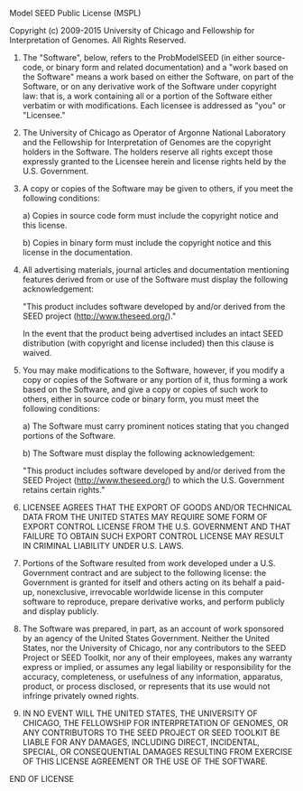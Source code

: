 
Model SEED Public License (MSPL)

Copyright (c) 2009-2015 University of Chicago and Fellowship for
Interpretation of Genomes. All Rights Reserved.

 1) The "Software", below, refers to the ProbModelSEED (in
 either source-code, or binary form and related documentation) and a
 "work based on the Software" means a work based on either the
 Software, on part of the Software, or on any derivative work of the
 Software under copyright law: that is, a work containing all or a
 portion of the Software either verbatim or with modifications.  Each
 licensee is addressed as "you" or "Licensee."

 2) The University of Chicago as Operator of Argonne National
 Laboratory and the Fellowship for Interpretation of Genomes are the
 copyright holders in the Software.  The holders reserve all rights
 except those expressly granted to the Licensee herein and license
 rights held by the U.S. Government.

 3) A copy or copies of the Software may be given to others, if you
 meet the following conditions:

    a) Copies in source code form must include the copyright notice
    and this license.

    b) Copies in binary form must include the copyright notice and
    this license in the documentation.

 4) All advertising materials, journal articles and documentation
 mentioning features derived from or use of the Software must display
 the following acknowledgement:

    "This product includes software developed by and/or derived from
    the SEED project (http://www.theseed.org/)."

    In the event that the product being advertised includes an intact
    SEED distribution (with copyright and license included) then this
    clause is waived.

 5) You may make modifications to the Software, however, if you modify
 a copy or copies of the Software or any portion of it, thus forming a
 work based on the Software, and give a copy or copies of such work to
 others, either in source code or binary form, you must meet the
 following conditions:

    a) The Software must carry prominent notices stating that you
    changed portions of the Software.

    b) The Software must display the following acknowledgement:

       "This product includes software developed by and/or derived
       from the SEED Project (http://www.theseed.org/) to
       which the U.S. Government retains certain rights."

 6) LICENSEE AGREES THAT THE EXPORT OF GOODS AND/OR TECHNICAL DATA
 FROM THE UNITED STATES MAY REQUIRE SOME FORM OF EXPORT CONTROL
 LICENSE FROM THE U.S. GOVERNMENT AND THAT FAILURE TO OBTAIN SUCH
 EXPORT CONTROL LICENSE MAY RESULT IN CRIMINAL LIABILITY UNDER
 U.S. LAWS.

 7) Portions of the Software resulted from work developed under a
 U.S. Government contract and are subject to the following license:
 the Government is granted for itself and others acting on its behalf
 a paid-up, nonexclusive, irrevocable worldwide license in this
 computer software to reproduce, prepare derivative works, and perform
 publicly and display publicly.

 8) The Software was prepared, in part, as an account of work
 sponsored by an agency of the United States Government.  Neither the
 United States, nor the University of Chicago, nor any contributors to
 the SEED Project or SEED Toolkit, nor any of their employees, makes
 any warranty express or implied, or assumes any legal liability or
 responsibility for the accuracy, completeness, or usefulness of any
 information, apparatus, product, or process disclosed, or represents
 that its use would not infringe privately owned rights.

 9) IN NO EVENT WILL THE UNITED STATES, THE UNIVERSITY OF CHICAGO, THE
 FELLOWSHIP FOR INTERPRETATION OF GENOMES, OR ANY CONTRIBUTORS TO THE
 SEED PROJECT OR SEED TOOLKIT BE LIABLE FOR ANY DAMAGES, INCLUDING
 DIRECT, INCIDENTAL, SPECIAL, OR CONSEQUENTIAL DAMAGES RESULTING FROM
 EXERCISE OF THIS LICENSE AGREEMENT OR THE USE OF THE SOFTWARE.

END OF LICENSE

